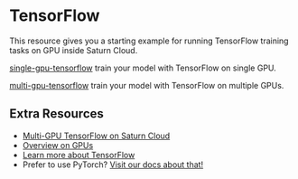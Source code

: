 # TensorFlow 

This resource gives you a starting example for running TensorFlow training tasks on GPU inside Saturn Cloud. 

[single-gpu-tensorflow](single-gpu-tensorflow.ipynb) train your model with TensorFlow on single GPU. 

[multi-gpu-tensorflow](multi-gpu-tensorflow.ipynb) train your model with TensorFlow on multiple GPUs. 



## Extra Resources
* [Multi-GPU TensorFlow on Saturn Cloud](https://saturncloud.io/blog/tensorflow_intro/)
* [Overview on GPUs](https://saturncloud.io/docs/reference/intro_to_gpu/)
* [Learn more about TensorFlow](https://www.tensorflow.org/)
* Prefer to use PyTorch? [Visit our docs about that!](https://saturncloud.io/docs/examples/pytorch/)